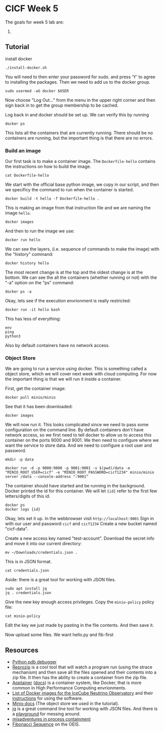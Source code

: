 # CICF Week 5

The goals for week 5 lab are:

1.

## Tutorial

install docker

    ./install-docker.sh

You will need to then enter your password for sudo. and press 'Y' to agree to installing the packages.
Then we need to add us to the docker group.

    sudo usermod -aG docker $USER

Now choose "Log Out..." from the menu in the upper right corner and then sign back in to get the group membership to be cached.

Log back in and docker should be set up.
We can verify this by running

    docker ps

This lists all the containers that are currently running.
There should be no containers are running, but the important thing is that there are no errors.

### Build an image

Our first task is to make a container image.
The `Dockerfile-hello` contains the instructions on how to build the image.

    cat Dockerfile-hello

We start with the official base python image, we copy in our script, and then we specificy the command to run when the container is started.

    docker build -t hello -f Dockerfile-hello .

This is making an image from that instruction file and we are naming the image `hello`.

    docker images

And then to run the image we use:

    docker run hello

We can see the layers, (i.e. sequence of commands to make the image) with the "history" command:

    docker history hello

The most recent change is at the top and the oldest change is at the bottom.
We can see the all the containers (whether running or not) with the "-a" option on the "ps" command:

    docker ps -a

Okay, lets see if the execution envrionment is really restricted:

    docker run -it hello bash

This has less of everything:

    env
    ping
    python3

Also by default containers have no network access.


### Object Store

We are going to run a service using docker.
This is something called a object store, which we will cover next week with cloud computing.
For now the important thing is that we will run it inside a container.

First, get the container image:

    docker pull minio/minio

See that it has been downloaded:

    docker images

We will now run it.
This looks complicated since we need to pass some configuration on the command line.
By default containers don't have network access, so we first need to tell docker to allow
us to access this container on the ports 9000 and 9001.
We then need to configure where we want the service to store data.
And we need to configure a root user and password.

    mkdir -p data

    docker run -d -p 9000:9000 -p 9001:9001 -v $(pwd)/data -e "MINIO_ROOT_USER=cicf" -e "MINIO_ROOT_PASSWORD=cicf1234" minio/minio server /data --console-address ":9001"

The container should have started and be running in the background.
Docker printed the id for this container.
We will let `{id}` refer to the first few letters/digits of this id.

    docker ps
    docker logs {id}

Okay, lets set it up. In the webbrowser visit `http://localhost:9001`
Sign in with our user and password `cicf` and `cicf1234`
Create a new bucket named "cicf-data".

Create a new access key named "test-account".
Download the secret info and move it into our current directory:


    mv ~/Downloads/credentials.json .

This is in JSON format.

    cat credentials.json

Aside: there is a great tool for working with JSON files.

    sudo apt install jq
    jq . credentials.json

Give the new key enough access privileges.
Copy the `minio-policy` policy file:

    cat minio-policy

Edit the key we just made by pasting in the file contents.
And then save it.

Now upload some files.
We want hello.py and fib-first





## Resources

- [Python pdb debugger](https://docs.python.org/3/library/pdb.html)
- [Reprozip](https://www.reprozip.org/) is a cool tool that will watch a program run (using the strace mechanism) and then save all the files opened and their contents into a zip file. It then has the ability to create a container from the zip file.
- [Apptainer](https://apptainer.org/) ([docs](https://apptainer.org/docs/user/latest/)) is a container system, like Docker, that is more common in High Performance Computing envrionments.
- [List of Docker images for the IceCube Neutrino Observatory](https://hub.docker.com/u/icecube) and their [instructions](https://docs.icecube.aq/icetray/main/index.html) for using the software.
- [Minio docs](https://min.io/docs/minio/container/index.html) (The object store we used in the tutorial).
- [jq](https://jqlang.github.io/jq/) is a great command line tool for working with JSON files. And there is a [playground](https://jqplay.org/) for messing around.
- [misadventures in process containment](https://apenwarr.ca/log/?m=201901)
- [Fibonacci Sequence](https://oeis.org/A000045) on the OEIS.
